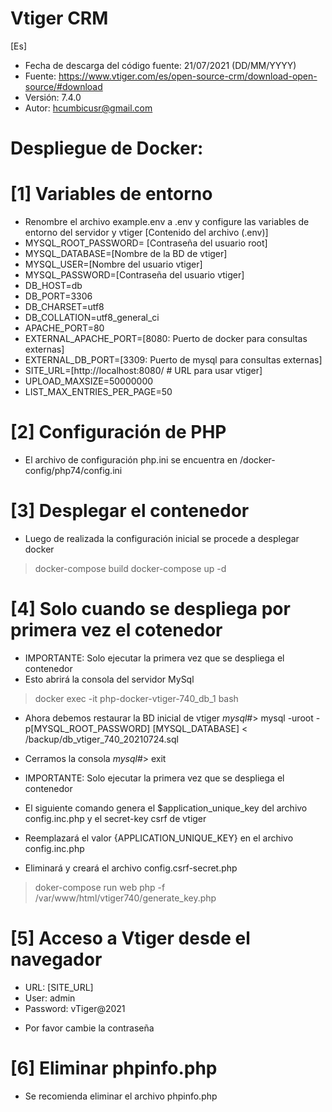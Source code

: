 Vtiger CRM
==========
[Es]

- Fecha de descarga del código fuente: 21/07/2021 (DD/MM/YYYY)
- Fuente: https://www.vtiger.com/es/open-source-crm/download-open-source/#download
- Versión: 7.4.0
- Autor: hcumbicusr@gmail.com

Despliegue de Docker:
=====================
[1] Variables de entorno
====================================
- Renombre el archivo example.env a .env y configure las variables de entorno del servidor y vtiger
[Contenido del archivo (.env)]
- MYSQL_ROOT_PASSWORD= [Contraseña del usuario root]
- MYSQL_DATABASE=[Nombre de la BD de vtiger]
- MYSQL_USER=[Nombre del usuario vtiger]
- MYSQL_PASSWORD=[Contraseña del usuario vtiger]
- DB_HOST=db
- DB_PORT=3306
- DB_CHARSET=utf8
- DB_COLLATION=utf8_general_ci
- APACHE_PORT=80
- EXTERNAL_APACHE_PORT=[8080: Puerto de docker para consultas externas]
- EXTERNAL_DB_PORT=[3309: Puerto de mysql para consultas externas]
- SITE_URL=[http://localhost:8080/ # URL para usar vtiger]
- UPLOAD_MAXSIZE=50000000
- LIST_MAX_ENTRIES_PER_PAGE=50

[2] Configuración de PHP
====================================
- El archivo de configuración php.ini se encuentra en /docker-config/php74/config.ini

[3] Desplegar el contenedor
====================================
- Luego de realizada la configuración inicial se procede a desplegar docker
> docker-compose build
> docker-compose up -d

[4] Solo cuando se despliega por primera vez el cotenedor
======================================================================
- IMPORTANTE: Solo ejecutar la primera vez que se despliega el contenedor
- Esto abrirá la consola del servidor MySql
> docker exec -it php-docker-vtiger-740_db_1 bash
- Ahora debemos restaurar la BD inicial de vtiger
_mysql_#> mysql -uroot -p[MYSQL_ROOT_PASSWORD] [MYSQL_DATABASE] < /backup/db_vtiger_740_20210724.sql
- Cerramos la consola
_mysql_#> exit

- IMPORTANTE: Solo ejecutar la primera vez que se despliega el contenedor
- El siguiente comando genera el $application_unique_key del archivo config.inc.php y el secret-key csrf de vtiger
- Reemplazará el valor {APPLICATION_UNIQUE_KEY} en el archivo config.inc.php
- Eliminará y creará el archivo config.csrf-secret.php
> doker-compose run web php -f /var/www/html/vtiger740/generate_key.php

[5] Acceso a Vtiger desde el navegador
================================================================
- URL: [SITE_URL]
- User: admin
- Password: vTiger@2021
* Por favor cambie la contraseña

[6] Eliminar phpinfo.php
===================================
- Se recomienda eliminar el archivo phpinfo.php